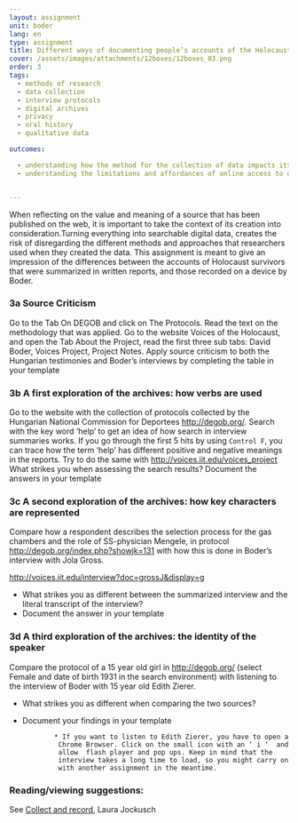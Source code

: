 ```yaml
---
layout: assignment
unit: boder
lang: en
type: assignment
title: Different ways of documenting people’s accounts of the Holocaust
cover: /assets/images/attachments/12boxes/12boxes_03.png
order: 3
tags:
  - methods of research
  - data collection
  - interview protocols
  - digital archives
  - privacy
  - oral history
  - qualitative data

outcomes:

  - understanding how the method for the collection of data impacts its informative value for future researchers
  - understanding the limitations and affordances of online access to databases with personal narratives.


---
```


When reflecting on the value and meaning of a source that has
been published on the web, it is important to take the context of
its creation into consideration.Turning everything into searchable
digital data, creates the risk of disregarding the different methods
and approaches that researchers used when they created the data.
This assignment is meant to give an impression of the differences between
the accounts of Holocaust survivors that were summarized in
written reports, and those recorded on a device by Boder.


<!-- more -->






<!-- briefing-student -->


<!--section -->
### 3a Source Criticism
<!-- section-contents -->
Go to the Tab  On DEGOB and click on The Protocols. Read the text on the methodology that was applied.
Go to the website Voices of the Holocaust, and open the Tab About the Project, read the first three sub tabs: David Boder, Voices Project, Project Notes.
Apply source criticism to both the Hungarian testimonies and Boder’s interviews by completing the table in your template

<!--section -->
### 3b  A first exploration of the archives: how verbs are used
<!-- section-contents -->
Go to the website with the collection of protocols collected by the Hungarian National Commission for  Deportees http://degob.org/.
Search with the key word ‘help’ to get an idea of how search in
interview summaries works.
If you go through the first 5 hits by using  `Control F`, you can trace how the term ‘help’ has different positive and negative meanings in the reports.
Try to do the same with http://voices.iit.edu/voices_project
What strikes you when assessing the search results?
Document the answers in your template

<!--section -->
### 3c A second exploration of the archives: how key characters are  represented
<!-- section-contents -->
Compare how a respondent describes the selection
process for the gas  chambers and the role of
SS-physician  Mengele, in protocol http://degob.org/index.php?showjk=131  with
how this is done in Boder’s interview with Jola Gross.

http://voices.iit.edu/interview?doc=grossJ&display=g

- What strikes you as different between the summarized interview and  the literal transcript of the interview?
- Document the answer in your template

<!--section -->
### 3d     A third exploration of the archives: the identity of the speaker
<!-- section-contents -->
Compare the protocol of a 15 year old girl in  http://degob.org/
(select Female and date of birth 1931 in the search environment) with listening to the interview of Boder with 15 year old Edith Zierer.

- What strikes you as different when comparing the two sources?
- Document your findings in your template

              * If you want to listen to Edith Zierer, you have to open a
               Chrome Browser. Click on the small icon with an ‘ i ‘  and
               allow  flash player and pop ups. Keep in mind that the
               interview takes a long time to load, so you might carry on
               with another assignment in the meantime.



<!-- briefing-teacher -->

### Reading/viewing  suggestions:
See [Collect and record](https://global.oup.com/academic/product/collect-and-record-97801997645%2056?cc=nl&lang=en&), Laura Jockusch
